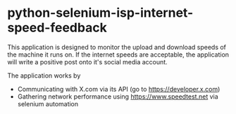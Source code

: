 # python-selenium-isp-internet-speed-feedback

This application is designed to monitor the upload and download speeds of the machine it runs on.  If the internet speeds are acceptable, the application will write a positive post onto it's social media account.

The application works by
* Communicating with X.com via its API (go to https://developer.x.com)
* Gathering network performance using https://www.speedtest.net via selenium automation
